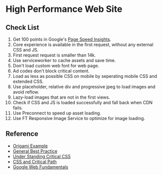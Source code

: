 # High Performance Web Site
## Check List
1. Get 100 points in Google's [Page Speed Insights](https://developers.google.com/speed/pagespeed/insights/). 
2. Core experience is available in the first request, without any external CSS and JS. 
3. First request request is smaller than 14k. 
4. Use serviceworker to cache assets and save time. 
5. Don't load custom web font for web page. 
6. Ad codes don't block critical content. 
7. Load as less as possible CSS on mobile by seperating mobile CSS and extended CSS. 
8. Use placeholder, relative div and progressive jpeg to load images and avoid reflow. 
9. Lazy-load images that are not in the first views. 
10. Check if CSS and JS is loaded successfully and fall back when CDN fails. 
11. Use Preconnect to speed up asset loading. 
12. Use FT Responsive Image Service to optimize for image loading. 


## Reference
* [Origami Example](http://origami.ft.com/docs/developer-guide/using-modules/)
* [General Best Practice](http://origami.ft.com/docs/developer-guide/general-best-practices/)
* [Under Standing Critical CSS](http://www.smashingmagazine.com/2015/08/understanding-critical-css/)
* [CSS and Critical Path](https://speakerdeck.com/patrickhamann/css-and-the-critical-path)
* [Google Web Fundamentals](https://developers.google.com/web/fundamentals/)
